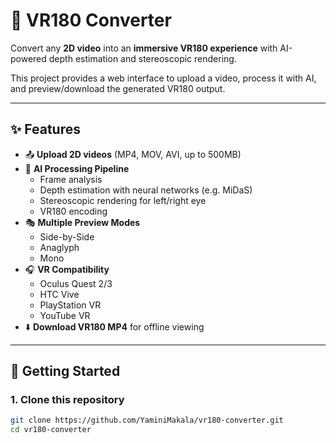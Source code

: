 # 🎥 VR180 Converter

Convert any **2D video** into an **immersive VR180 experience** with AI-powered depth estimation and stereoscopic rendering.

This project provides a web interface to upload a video, process it with AI, and preview/download the generated VR180 output.

---

## ✨ Features
- 📤 **Upload 2D videos** (MP4, MOV, AVI, up to 500MB)
- 🧠 **AI Processing Pipeline**
  - Frame analysis
  - Depth estimation with neural networks (e.g. MiDaS)
  - Stereoscopic rendering for left/right eye
  - VR180 encoding
- 🎭 **Multiple Preview Modes**
  - Side-by-Side
  - Anaglyph
  - Mono
- 🎧 **VR Compatibility**
  - Oculus Quest 2/3
  - HTC Vive
  - PlayStation VR
  - YouTube VR
- ⬇️ **Download VR180 MP4** for offline viewing

---

## 🚀 Getting Started

### 1. Clone this repository
```bash
git clone https://github.com/YaminiMakala/vr180-converter.git
cd vr180-converter
